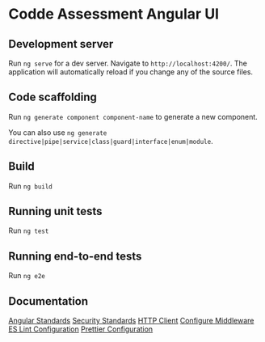 # Codde Assessment Angular UI

## Development server

Run `ng serve` for a dev server. Navigate to `http://localhost:4200/`. The application will automatically reload if you change any of the source files.

## Code scaffolding

Run `ng generate component component-name` to generate a new component.

You can also use `ng generate directive|pipe|service|class|guard|interface|enum|module`.

## Build

Run `ng build`

## Running unit tests

Run `ng test`

## Running end-to-end tests

Run `ng e2e`

## Documentation

[Angular Standards](https://angular.dev/style-guide)
[Security Standards](https://angular.dev/best-practices/security)
[HTTP Client](https://angular.dev/guide/http/setup)
[Configure Middleware](https://angular.dev/guide/http/interceptors)
[ES Lint Configuration](https://eslint.org/docs/latest/contribute/development-environment)
[Prettier Configuration](https://prettier.io/docs/en/install.html)
